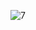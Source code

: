 ![7](https://user-images.githubusercontent.com/102294177/197362342-de5afaf7-2020-4abf-b4b6-75d2c69b79b2.jpg)
